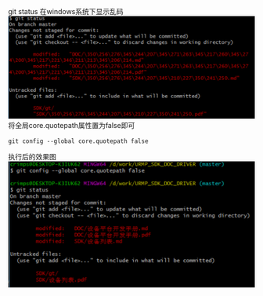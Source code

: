 git status 在windows系统下显示乱码
![中文乱码图](WX20170820-113911@2x.png)
将全局core.quotepath属性置为false即可
```
git config --global core.quotepath false
```
执行后的效果图
![执行后效果图](WX20170820-113953@2x.png)